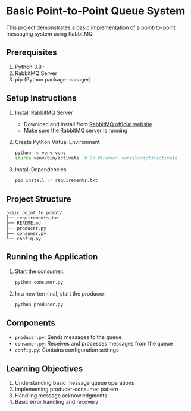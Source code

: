 # Basic Point-to-Point Queue System

This project demonstrates a basic implementation of a point-to-point messaging system using RabbitMQ.

## Prerequisites

1. Python 3.8+
2. RabbitMQ Server
3. pip (Python package manager)

## Setup Instructions

1. Install RabbitMQ Server
   - Download and install from [RabbitMQ official website](https://www.rabbitmq.com/download.html)
   - Make sure the RabbitMQ server is running

2. Create Python Virtual Environment
   ```bash
   python -m venv venv
   source venv/bin/activate  # On Windows: venv\Scripts\activate
   ```

3. Install Dependencies
   ```bash
   pip install -r requirements.txt
   ```

## Project Structure

```
basic_point_to_point/
├── requirements.txt
├── README.md
├── producer.py
├── consumer.py
└── config.py
```

## Running the Application

1. Start the consumer:
   ```bash
   python consumer.py
   ```

2. In a new terminal, start the producer:
   ```bash
   python producer.py
   ```

## Components

- `producer.py`: Sends messages to the queue
- `consumer.py`: Receives and processes messages from the queue
- `config.py`: Contains configuration settings

## Learning Objectives

1. Understanding basic message queue operations
2. Implementing producer-consumer pattern
3. Handling message acknowledgments
4. Basic error handling and recovery